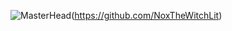 ![MasterHead](https://github.com/user-attachments/assets/d4d50640-a656-4439-9b4f-cddb51fcce0b)(https://github.com/NoxTheWitchLit)
